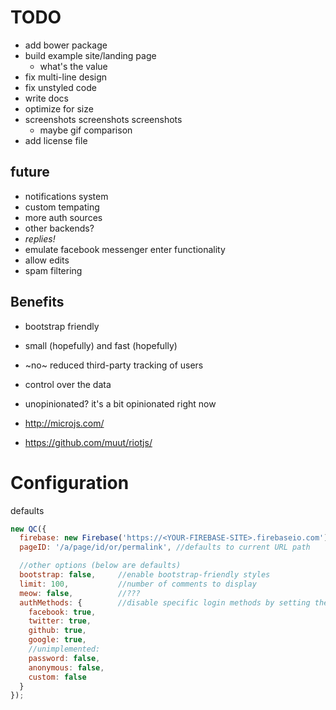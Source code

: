 TODO
====

- add bower package
- build example site/landing page
  - what's the value
- fix multi-line design
- fix unstyled code
- write docs
- optimize for size
- screenshots screenshots screenshots
  - maybe gif comparison
- add license file

future
------

- notifications system 
- custom tempating
- more auth sources
- other backends?
- *replies!*
- emulate facebook messenger enter functionality
- allow edits
- spam filtering

Benefits
--------

- bootstrap friendly
- small (hopefully) and fast (hopefully)
- ~no~ reduced third-party tracking of users
- control over the data
- unopinionated? it's a bit opinionated right now

- http://microjs.com/
- https://github.com/muut/riotjs/


Configuration
=============

defaults

```javascript
new QC({
  firebase: new Firebase('https://<YOUR-FIREBASE-SITE>.firebaseio.com'),
  pageID: '/a/page/id/or/permalink', //defaults to current URL path

  //other options (below are defaults)
  bootstrap: false,     //enable bootstrap-friendly styles
  limit: 100,           //number of comments to display
  meow: false,          //???
  authMethods: {        //disable specific login methods by setting them to false
    facebook: true,
    twitter: true,
    github: true,
    google: true,
    //unimplemented:
    password: false,
    anonymous: false,
    custom: false
  }
});

```